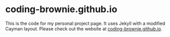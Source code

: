 ﻿# coding-brownie.github.io

This is the code for my personal project page. It uses Jekyll with a modified Cayman layout.
Please check out the website at [coding-brownie.github.io](https://coding-brownie.github.io).
